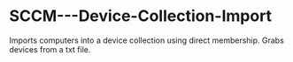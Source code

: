 # SCCM---Device-Collection-Import
Imports computers into a device collection using direct membership. Grabs devices from a txt file.
